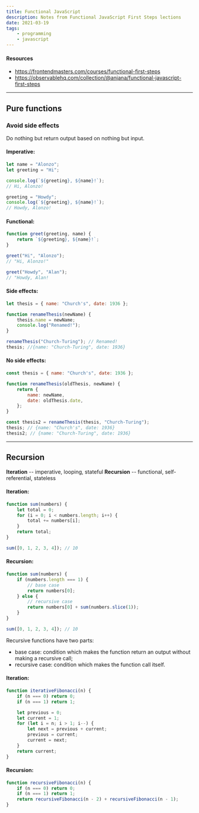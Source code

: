 ```yaml
---
title: Functional JavaScript
description: Notes from Functional JavaScript First Steps lections
date: 2021-03-19
tags:
    - programming
    - javascript
---
```


#### Resources

-   https://frontendmasters.com/courses/functional-first-steps
-   https://observablehq.com/collection/@anjana/functional-javascript-first-steps

---

## Pure functions

### Avoid side effects

Do nothing but return output based on nothing but input.

#### Imperative:

```javascript
let name = "Alonzo";
let greeting = "Hi";

console.log(`${greeting}, ${name}!`);
// Hi, Alonzo!

greeting = "Howdy";
console.log(`${greeting}, ${name}!`);
// Howdy, Alonzo!
```

#### Functional:

```javascript
function greet(greeting, name) {
	return `${greeting}, ${name}!`;
}

greet("Hi", "Alonzo");
// "Hi, Alonzo!"

greet("Howdy", "Alan");
// "Howdy, Alan!
```

#### Side effects:

```javascript
let thesis = { name: "Church's", date: 1936 };

function renameThesis(newName) {
	thesis.name = newName;
	console.log("Renamed!");
}

renameThesis("Church-Turing"); // Renamed!
thesis; //{name: "Church-Turing", date: 1936}
```

#### No side effects:

```javascript
const thesis = { name: "Church's", date: 1936 };

function renameThesis(oldThesis, newName) {
	return {
		name: newName,
		date: oldThesis.date,
	};
}

const thesis2 = renameThesis(thesis, "Church-Turing");
thesis; // {name: "Church's", date: 1936}
thesis2; // {name: "Church-Turing", date: 1936}
```

---

## Recursion

**Iteration** -- imperative, looping, stateful
**Recursion** -- functional, self-referential, stateless

#### Iteration:

```javascript
function sum(numbers) {
	let total = 0;
	for (i = 0; i < numbers.length; i++) {
		total += numbers[i];
	}
	return total;
}

sum([0, 1, 2, 3, 4]); // 10
```

#### Recursion:

```javascript
function sum(numbers) {
	if (numbers.length === 1) {
		// base case
		return numbers[0];
	} else {
		// recursive case
		return numbers[0] + sum(numbers.slice(1));
	}
}

sum([0, 1, 2, 3, 4]); // 10
```

Recursive functions have two parts:

-   base case: condition which makes the function return an output without making a recursive call;
-   recursive case: condition which makes the function call itself.

#### Iteration:

```javascript
function iterativeFibonacci(n) {
	if (n === 0) return 0;
	if (n === 1) return 1;

	let previous = 0;
	let current = 1;
	for (let i = n; i > 1; i--) {
		let next = previous + current;
		previous = current;
		current = next;
	}
	return current;
}
```

#### Recursion:

```javascript
function recursiveFibonacci(n) {
	if (n === 0) return 0;
	if (n === 1) return 1;
	return recursiveFibonacci(n - 2) + recursiveFibonacci(n - 1);
}
```
